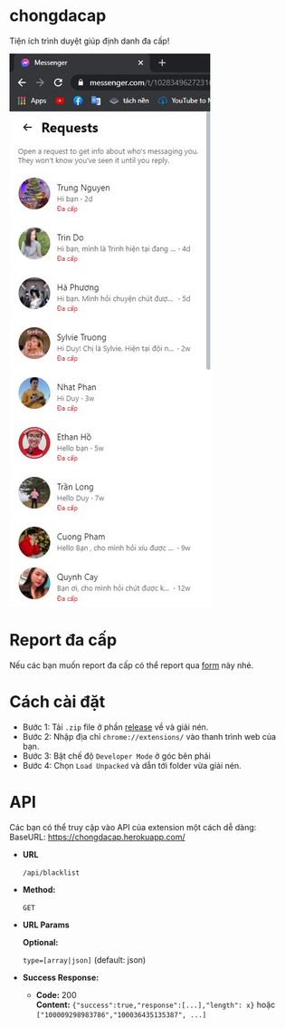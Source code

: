 # chongdacap

Tiện ích trình duyệt giúp định danh đa cấp!

![showcase](https://github.com/phamleduy04/chongdacap/blob/main/assets/showcase.jpg?raw=true)

# Report đa cấp

Nếu các bạn muốn report đa cấp có thể report qua [form](https://forms.gle/ZFtebEJUkFPydcDj9) này nhé.

# Cách cài đặt

- Bước 1: Tải `.zip` file ở phần [release](https://github.com/phamleduy04/chongdacap/releases) về và giải nén.
- Bước 2: Nhập địa chỉ `chrome://extensions/` vào thanh trình web của bạn.
- Bước 3: Bật chế độ `Developer Mode` ở góc bên phải
- Bước 4: Chọn `Load Unpacked` và dẫn tới folder vừa giải nén.

# API
Các bạn có thể truy cập vào API của extension một cách dễ dàng:
BaseURL: https://chongdacap.herokuapp.com/

-   **URL**
    
	   `/api/blacklist`
    
-   **Method:**
    
    `GET` 
    
-   **URL Params**
    
    **Optional:**
    
    `type=[array|json]` (default: json)
        
-   **Success Response:**
    
    -   **Code:**  200  
        **Content:**  `{"success":true,"response":[...],"length": x}` hoặc `["100009298983786","100036435135387", ...]`
